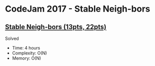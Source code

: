 # CodeJam 2017 - Stable Neigh-bors

## [Stable Neigh-bors (13pts, 22pts)](https://codingcompetitions.withgoogle.com/codejam/round/000000000020187f/0000000000201804)

Solved

* Time: 4 hours
* Complexity: O(N)
* Memory: O(N)
